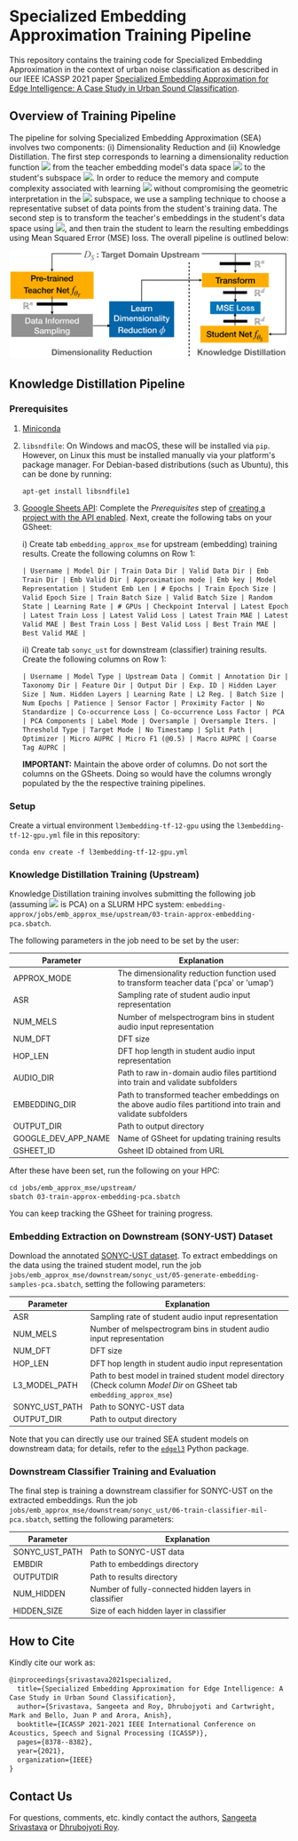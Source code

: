 # Specialized Embedding Approximation Training Pipeline
This repository contains the training code for Specialized Embedding Approximation in the context of urban noise classification as described in our IEEE ICASSP 2021 paper [Specialized Embedding Approximation for Edge Intelligence: A Case Study in Urban Sound Classification](https://ieeexplore.ieee.org/document/9414287).

## Overview of Training Pipeline
The pipeline for solving Specialized Embedding Approximation (SEA) involves two components: (i) Dimensionality Reduction and (ii) Knowledge Distillation. The first step corresponds to learning a dimensionality reduction function <img src="https://render.githubusercontent.com/render/math?math=\phi"> from the teacher embedding model's data space <img src="https://render.githubusercontent.com/render/math?math=\mathbb{R}^n"> to the student's subspace <img src="https://render.githubusercontent.com/render/math?math=\mathbb{R}^d">. In order to reduce the memory and compute complexity associated with learning <img src="https://render.githubusercontent.com/render/math?math=\phi"> without compromising the geometric interpretation in the <img src="https://render.githubusercontent.com/render/math?math=\mathbb{R}^d"> subspace, we use a sampling technique to choose a representative subset of data points from the student's training data. The second step is to transform the teacher's embeddings in the student's data space using <img src="https://render.githubusercontent.com/render/math?math=\phi">, and then train the student to learn the resulting embeddings using Mean Squared Error (MSE) loss. The overall pipeline is outlined below:

<img src="EA_Pipeline-1.png" alt="EA-Pipeline"/>

## Knowledge Distillation Pipeline
### Prerequisites
1. [Miniconda](https://docs.conda.io/en/latest/miniconda.html)
2. `libsndfile`: On Windows and macOS, these will be installed via `pip`. However, on Linux this must be installed manually via your platform's package manager. For Debian-based distributions (such as Ubuntu), this can be done by running:

    ```
    apt-get install libsndfile1
    ```
3. [Gooogle Sheets API](https://developers.google.com/sheets/api/quickstart/python#prerequisites): Complete the _Prerequisites_ step of [creating a project with the API enabled](https://developers.google.com/workspace/guides/create-project). Next, create the following tabs on your GSheet:

    i) Create tab `embedding_approx_mse` for upstream (embedding) training results. Create the following columns on Row 1:
    
       | Username | Model Dir | Train Data Dir | Valid Data Dir | Emb Train Dir | Emb Valid Dir | Approximation mode | Emb key | Model Representation | Student Emb Len | # Epochs | Train Epoch Size | Valid Epoch Size | Train Batch Size | Valid Batch Size | Random State | Learning Rate | # GPUs | Checkpoint Interval | Latest Epoch | Latest Train Loss | Latest Valid Loss | Latest Train MAE | Latest Valid MAE | Best Train Loss | Best Valid Loss | Best Train MAE | Best Valid MAE |
       
    ii) Create tab `sonyc_ust` for downstream (classifier) training results. Create the following columns on Row 1:
    
       | Username | Model Type | Upstream Data | Commit | Annotation Dir | Taxonomy Dir | Feature Dir | Output Dir | Exp. ID | Hidden Layer Size | Num. Hidden Layers | Learning Rate | L2 Reg. | Batch Size | Num Epochs | Patience | Sensor Factor | Proximity Factor | No Standardize | Co-occurrence Loss | Co-occurrence Loss Factor | PCA | PCA Components | Label Mode | Oversample | Oversample Iters. | Threshold Type | Target Mode | No Timestamp | Split Path | Optimizer | Micro AUPRC | Micro F1 (@0.5) | Macro AUPRC | Coarse Tag AUPRC |
       
     **IMPORTANT:** Maintain the above order of columns. Do not sort the columns on the GSheets. Doing so would have the columns wrongly populated by the the respective training pipelines.
    
### Setup
Create a virtual environment `l3embedding-tf-12-gpu` using the `l3embedding-tf-12-gpu.yml` file in this repository:
```
conda env create -f l3embedding-tf-12-gpu.yml
```

### Knowledge Distillation Training (Upstream)
Knowledge Distillation training involves submitting the following job (assuming <img src="https://render.githubusercontent.com/render/math?math=\phi"> is PCA) on a SLURM HPC system: `embedding-approx/jobs/emb_approx_mse/upstream/03-train-approx-embedding-pca.sbatch`.

The following parameters in the job need to be set by the user:

| Parameter           | Explanation                                                                                                   |
| ------------------- | ------------------------------------------------------------------------------------------------------------- |
| APPROX_MODE         | The dimensionality reduction function used to transform teacher data ('pca' or 'umap')                        |
| ASR                 | Sampling rate of student audio input representation                                                           |
| NUM_MELS            | Number of melspectrogram bins in student audio input representation                                           |
| NUM_DFT             | DFT size                                                                                                      |
| HOP_LEN             | DFT hop length in student audio input representation                                                          |
| AUDIO_DIR           | Path to raw in-domain audio files partitiond into train and validate subfolders                               |
| EMBEDDING_DIR       | Path to transformed teacher embeddings on the above audio files partitiond into train and validate subfolders |
| OUTPUT_DIR          | Path to output directory                                                                                      |
| GOOGLE_DEV_APP_NAME | Name of GSheet for updating training results                                                                  |
| GSHEET_ID           | Gsheet ID obtained from URL                                                                                   |

After these have been set, run the following on your HPC:
```
cd jobs/emb_approx_mse/upstream/
sbatch 03-train-approx-embedding-pca.sbatch
```

You can keep tracking the GSheet for training progress.

### Embedding Extraction on Downstream (SONY-UST) Dataset
Download the annotated [SONYC-UST dataset](https://zenodo.org/record/3693077#.YMJX_vlKiUk). To extract embeddings on the data using the trained student model, run the job `jobs/emb_approx_mse/downstream/sonyc_ust/05-generate-embedding-samples-pca.sbatch`, setting the following parameters: 

| Parameter           | Explanation                                                                                                   |
| ------------------- | ------------------------------------------------------------------------------------------------------------- |
| ASR                 | Sampling rate of student audio input representation                                                           |
| NUM_MELS            | Number of melspectrogram bins in student audio input representation                                           |
| NUM_DFT             | DFT size                                                                                                      |
| HOP_LEN             | DFT hop length in student audio input representation                                                          |
| L3_MODEL_PATH       | Path to best model in trained student model directory (Check column _Model Dir_ on GSheet tab `embedding_approx_mse`)                |
| SONYC_UST_PATH      | Path to SONYC-UST data                                                                                        |
| OUTPUT_DIR          | Path to output directory                                                                                      |

Note that you can directly use our trained SEA student models on downstream data; for details, refer to the [`edgel3`](https://pypi.org/project/edgel3/) Python package.

### Downstream Classifier Training and Evaluation
The final step is training a downstream classifier for SONYC-UST on the extracted embeddings. Run the job `jobs/emb_approx_mse/downstream/sonyc_ust/06-train-classifier-mil-pca.sbatch`, setting the following parameters:

| Parameter           | Explanation                                                                                                   |
| ------------------- | ------------------------------------------------------------------------------------------------------------- |
| SONYC_UST_PATH      | Path to SONYC-UST data                                                           |
| EMBDIR              | Path to embeddings directory                                                                        |
| OUTPUTDIR           | Path to results directory                                                                                                      |
| NUM_HIDDEN          | Number of fully-connected hidden layers in classifier                                                           |
| HIDDEN_SIZE         | Size of each hidden layer in classifier                 |

## How to Cite
Kindly cite our work as:

```
@inproceedings{srivastava2021specialized,
  title={Specialized Embedding Approximation for Edge Intelligence: A Case Study in Urban Sound Classification},
  author={Srivastava, Sangeeta and Roy, Dhrubojyoti and Cartwright, Mark and Bello, Juan P and Arora, Anish},
  booktitle={ICASSP 2021-2021 IEEE International Conference on Acoustics, Speech and Signal Processing (ICASSP)},
  pages={8378--8382},
  year={2021},
  organization={IEEE}
}
```

## Contact Us
For questions, comments, etc. kindly contact the authors, [Sangeeta Srivastava](srivastava.206@osu.edu) or [Dhrubojyoti Roy](roy.174@osu.edu).
